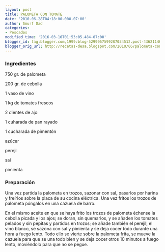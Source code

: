 ```yaml
---
layout: post
title: PALOMETA CON TOMATE
date: '2010-06-28T04:18:00.000-07:00'
author: Smurf Dad
categories:
- Pescados
modified_time: '2016-03-16T01:53:05.484-07:00'
blogger_id: tag:blogger.com,1999:blog-5299957599287034512.post-4362114029409141599
blogger_orig_url: http://recetas-desa.blogspot.com/2010/06/palometa-con-tomate.html
---
```


<h3>Ingredientes</h3>
750 gr. de palometa

200 gr. de cebolla

1 vaso de vino

1 kg de tomates frescos

2 dientes de ajo

1 cuharada de pan rayado

1 cucharada de pimentón

azúcar

perejil

sal

pimienta

<h3>Preparación</h3>
Una vez partida la palometa en trozos, sazonar con sal, pasarlos por harina y freírlos sobre la placa de su cocina eléctrica. Una vez fritos los trozos de palometa póngalos en una cazuela de barro.



En el mismo aceite en que se haya frito los trozos de palometa échense la cebolla picada y los ajos; se doran, sin quemarlos, y se añaden los tomates pelados y sin pepitas y partidos en trozos; se añade también el perejil, el vino blanco, se sazona con sal y pimienta y se deja cocer todo durante una hora a fuego lento. Todo ello se vierte sobre la palometa frita, se mueve la cazuela para que se una todo bien y se deja cocer otros 10 minutos a fuego lento, moviéndolo para que no se pegue.